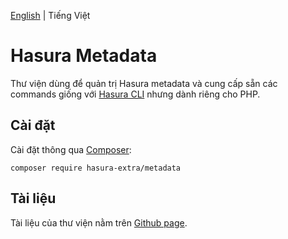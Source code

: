 [English](./README.md) | Tiếng Việt

Hasura Metadata
=================

Thư viện dùng để quản trị Hasura metadata và cung cấp sẵn các commands giống với [Hasura CLI](https://hasura.io/docs/latest/graphql/core/migrations/manage-metadata.html) nhưng dành riêng cho PHP.

Cài đặt
------------

Cài đặt thông qua [Composer](https://getcomposer.org/):

```shell
composer require hasura-extra/metadata
```

Tài liệu
------

Tài liệu của thư viện nằm trên [Github page](https://hasura-extra.github.io/).